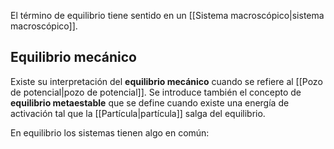 
El término de equilibrio tiene sentido en un [[Sistema macroscópico|sistema macroscópico]]. 

## Equilibrio mecánico 

Existe su interpretación del **equilibrio mecánico** cuando se refiere al [[Pozo de potencial|pozo de potencial]]. Se introduce también el concepto de **equilibrio metaestable** que se define cuando existe una energía de activación tal que la [[Partícula|partícula]] salga del equilibrio.  


En equilibrio los sistemas tienen algo en común: 